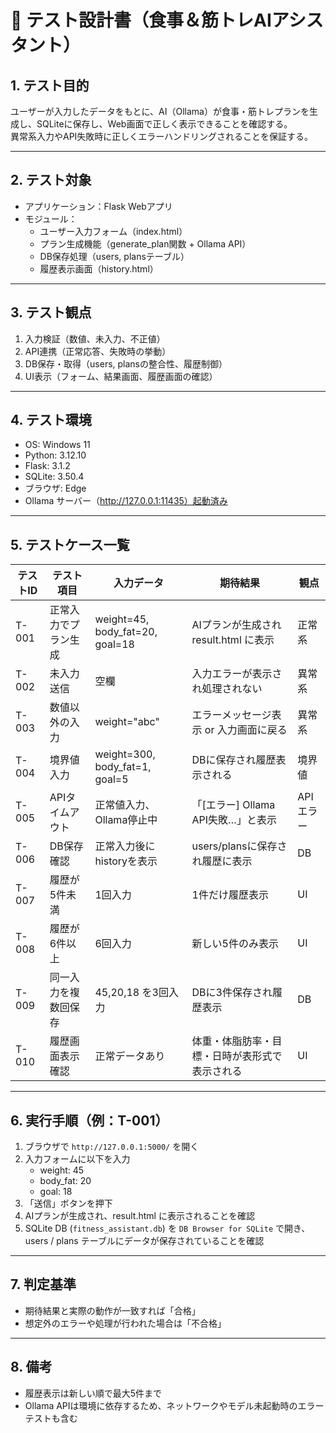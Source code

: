 # 📝 テスト設計書（食事＆筋トレAIアシスタント）

## 1. テスト目的
ユーザーが入力したデータをもとに、AI（Ollama）が食事・筋トレプランを生成し、SQLiteに保存し、Web画面で正しく表示できることを確認する。  
異常系入力やAPI失敗時に正しくエラーハンドリングされることを保証する。  

---

## 2. テスト対象
- アプリケーション：Flask Webアプリ  
- モジュール：  
  - ユーザー入力フォーム（index.html）  
  - プラン生成機能（generate_plan関数 + Ollama API）  
  - DB保存処理（users, plansテーブル）  
  - 履歴表示画面（history.html）  

---

## 3. テスト観点
1. 入力検証（数値、未入力、不正値）  
2. API連携（正常応答、失敗時の挙動）  
3. DB保存・取得（users, plansの整合性、履歴制御）  
4. UI表示（フォーム、結果画面、履歴画面の確認）  

---

## 4. テスト環境
- OS: Windows 11  
- Python: 3.12.10
- Flask: 3.1.2 
- SQLite: 3.50.4
- ブラウザ: Edge
- Ollama サーバー（http://127.0.0.1:11435）起動済み  

---

## 5. テストケース一覧

| テストID | テスト項目 | 入力データ | 期待結果 | 観点 |
|----------|------------|------------|----------|------|
| T-001 | 正常入力でプラン生成 | weight=45, body_fat=20, goal=18 | AIプランが生成され result.html に表示 | 正常系 |
| T-002 | 未入力送信 | 空欄 | 入力エラーが表示され処理されない | 異常系 |
| T-003 | 数値以外の入力 | weight="abc" | エラーメッセージ表示 or 入力画面に戻る | 異常系 |
| T-004 | 境界値入力 | weight=300, body_fat=1, goal=5 | DBに保存され履歴表示される | 境界値 |
| T-005 | APIタイムアウト | 正常値入力、Ollama停止中 | 「[エラー] Ollama API失敗…」と表示 | APIエラー |
| T-006 | DB保存確認 | 正常入力後にhistoryを表示 | users/plansに保存され履歴に表示 | DB |
| T-007 | 履歴が5件未満 | 1回入力 | 1件だけ履歴表示 | UI |
| T-008 | 履歴が6件以上 | 6回入力 | 新しい5件のみ表示 | UI |
| T-009 | 同一入力を複数回保存 | 45,20,18 を3回入力 | DBに3件保存され履歴表示 | DB |
| T-010 | 履歴画面表示確認 | 正常データあり | 体重・体脂肪率・目標・日時が表形式で表示される | UI |

---

## 6. 実行手順（例：T-001）
1. ブラウザで `http://127.0.0.1:5000/` を開く  
2. 入力フォームに以下を入力  
   - weight: 45  
   - body_fat: 20  
   - goal: 18  
3. 「送信」ボタンを押下  
4. AIプランが生成され、result.html に表示されることを確認  
5. SQLite DB (`fitness_assistant.db`) を `DB Browser for SQLite` で開き、users / plans テーブルにデータが保存されていることを確認  

---

## 7. 判定基準
- 期待結果と実際の動作が一致すれば「合格」  
- 想定外のエラーや処理が行われた場合は「不合格」  

---

## 8. 備考
- 履歴表示は新しい順で最大5件まで  
- Ollama APIは環境に依存するため、ネットワークやモデル未起動時のエラーテストも含む  
